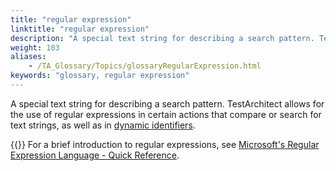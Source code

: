 ```yaml
--- 
title: "regular expression"
linktitle: "regular expression"
description: "A special text string for describing a search pattern. TestArchitect allows for the use of regular expressions in certain actions that compare or search for text strings, as well as in dynamic ..."
weight: 103
aliases: 
    - /TA_Glossary/Topics/glossaryRegularExpression.html
keywords: "glossary, regular expression"
---
```


A special text string for describing a search pattern. TestArchitect allows for the use of regular expressions in certain actions that compare or search for text strings, as well as in [dynamic identifiers](/user-guide/support/glossary-of-terms/dynamic-identifier).

{{<note>}} For a brief introduction to regular expressions, see [Microsoft's Regular Expression Language - Quick Reference](https://msdn.microsoft.com/en-us/library/az24scfc(v=vs.110).aspx).

